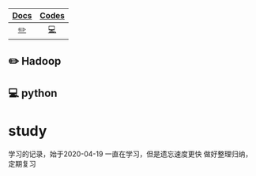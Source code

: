 | [Docs](https://github.com/zhouxiaoyuan/study/blob/master/docs/readme.md) | [Codes](https://github.com/zhouxiaoyuan/study/blob/master/codes/readme.md) | 
| :---: | :----: | 
| [:pencil2:](#pencil2-Hadoop) | [:computer:](#computer-python) |

## :pencil2: Hadoop

## :computer: python
























# study
学习的记录，始于2020-04-19
一直在学习，但是遗忘速度更快
做好整理归纳，定期复习
